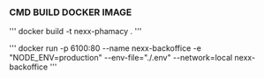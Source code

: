 ### CMD BUILD DOCKER IMAGE

'''
docker build -t nexx-phamacy .
'''

'''
docker run -p 6100:80 --name nexx-backoffice -e "NODE_ENV=production"  --env-file="./.env" --network=local  nexx-backoffice
'''